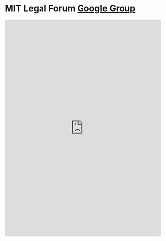 # MIT Legal Forum [Google Group](https://groups.google.com/forum/#!forum/mit-legal-forum)

<iframe id="forum_embed" src="https://groups.google.com/forum/embed/?place=forum/mit-legal-forum#!forum/mit-legal-forum" scrolling="no" frameborder="0" width="100%" height="700"></iframe>
